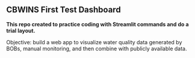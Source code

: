 ## CBWINS First Test Dashboard

**This repo created to practice coding with Streamlit commands and do a trial layout.**

Objective:  build a web app to visualize water quality data generated by BOBs, manual monitoring, and then combine with publicly available data.
